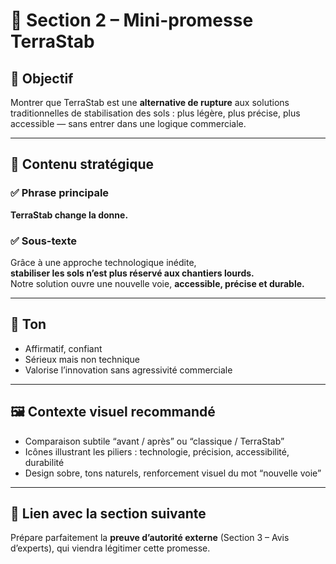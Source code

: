 # 🧱 Section 2 – Mini-promesse TerraStab

## 🎯 Objectif
Montrer que TerraStab est une **alternative de rupture** aux solutions traditionnelles de stabilisation des sols : plus légère, plus précise, plus accessible — sans entrer dans une logique commerciale.

---

## 🧠 Contenu stratégique

### ✅ Phrase principale
**TerraStab change la donne.**

### ✅ Sous-texte
Grâce à une approche technologique inédite,  
**stabiliser les sols n’est plus réservé aux chantiers lourds.**  
Notre solution ouvre une nouvelle voie, **accessible, précise et durable.**

---

## 🔑 Ton
- Affirmatif, confiant
- Sérieux mais non technique
- Valorise l’innovation sans agressivité commerciale

---

## 🖼️ Contexte visuel recommandé
- Comparaison subtile “avant / après” ou “classique / TerraStab”
- Icônes illustrant les piliers : technologie, précision, accessibilité, durabilité
- Design sobre, tons naturels, renforcement visuel du mot “nouvelle voie”

---

## 🔁 Lien avec la section suivante
Prépare parfaitement la **preuve d’autorité externe** (Section 3 – Avis d’experts), qui viendra légitimer cette promesse.